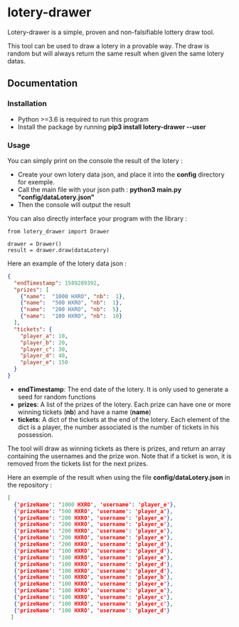 # lotery-drawer
Lotery-drawer is a simple, proven and non-falsifiable lottery draw tool.

This tool can be used to draw a lotery in a provable way.
The draw is random but will always return the same result when given the same lotery datas.

## Documentation

### Installation

  * Python >=3.6 is required to run this program
  * Install the package by running **pip3 install lotery-drawer --user**

### Usage

You can simply print on the console the result of the lotery :
  * Create your own lotery data json, and place it into the **config** directory for exemple.
  * Call the main file with your json path : **python3 main.py "config/dataLotery.json"**
  * Then the console will output the result


You can also directly interface your program with the library :
```python3
from lotery_drawer import Drawer

drawer = Drawer()
result = drawer.draw(dataLotery)
```

Here an example of the lotery data json :
```json
{
  "endTimestamp": 1589289392,
  "prizes": [
    {"name":  "1000 HXRO", "nb":  1},
    {"name":  "500 HXRO", "nb":  1},
    {"name":  "200 HXRO", "nb":  5},
    {"name":  "100 HXRO", "nb":  10}
  ],
  "tickets": {
    "player_a": 10,
    "player_b": 20,
    "player_c": 30,
    "player_d": 40,
    "player_e": 150
  }
}
```
  * **endTimestamp**: The end date of the lotery. It is only used to generate a seed for random functions
  * **prizes**: A list of the prizes of the lotery. Each prize can have one or more winning tickets (**nb**) and have a name (**name**)
  * **tickets**: A dict of the tickets at the end of the lotery. Each element of the dict is a player, the number associated is the number of tickets in his possession.

The tool will draw as winning tickets as there is prizes, and return an array containing the usernames and the prize won.
Note that if a ticket is won, it is removed from the tickets list for the next prizes.

Here an exemple of the result when using the file **config/dataLotery.json** in the repository :
```json
[
  {'prizeName': '1000 HXRO', 'username': 'player_e'}, 
  {'prizeName': '500 HXRO', 'username': 'player_a'}, 
  {'prizeName': '200 HXRO', 'username': 'player_e'}, 
  {'prizeName': '200 HXRO', 'username': 'player_e'}, 
  {'prizeName': '200 HXRO', 'username': 'player_e'}, 
  {'prizeName': '200 HXRO', 'username': 'player_e'}, 
  {'prizeName': '200 HXRO', 'username': 'player_d'}, 
  {'prizeName': '100 HXRO', 'username': 'player_d'}, 
  {'prizeName': '100 HXRO', 'username': 'player_e'}, 
  {'prizeName': '100 HXRO', 'username': 'player_d'}, 
  {'prizeName': '100 HXRO', 'username': 'player_d'}, 
  {'prizeName': '100 HXRO', 'username': 'player_b'}, 
  {'prizeName': '100 HXRO', 'username': 'player_e'}, 
  {'prizeName': '100 HXRO', 'username': 'player_e'}, 
  {'prizeName': '100 HXRO', 'username': 'player_c'}, 
  {'prizeName': '100 HXRO', 'username': 'player_c'}, 
  {'prizeName': '100 HXRO', 'username': 'player_d'}
 ]
```
